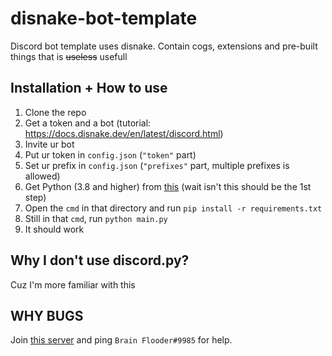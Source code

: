 # disnake-bot-template
Discord bot template uses disnake. Contain cogs, extensions and pre-built things that is ~~useless~~ usefull
## Installation + How to use
1. Clone the repo
2. Get a token and a bot (tutorial: https://docs.disnake.dev/en/latest/discord.html)
3. Invite ur bot
4. Put ur token in `config.json` (`"token"` part)
5. Set ur prefix in `config.json` (`"prefixes"` part, multiple prefixes is allowed)
6. Get Python (3.8 and higher) from [this](https://python.net) (wait isn't this should be the 1st step)
7. Open the `cmd` in that directory and run `pip install -r requirements.txt`
8. Still in that `cmd`, run `python main.py`
9. It should work
## Why I don't use discord.py?
Cuz I'm more familiar with this
## WHY BUGS
Join [this server](https://discord.gg/PAzwTQz2mV) and ping `Brain Flooder#9985` for help.
